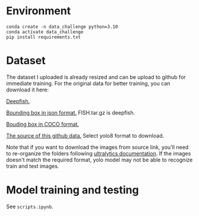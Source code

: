 # Environment
```
conda create -n data_challenge python=3.10
conda activate data_challenge
pip install requirements.txt
```
# Dataset
The dataset I uploaded is already resized and can be upload to github for immediate training.
For the original data for better training, you can download it here:

[Deepfish.](https://alzayats.github.io/DeepFish/)

[Bounding box in json format.](https://drive.google.com/drive/folders/16SDv_V7RDjTKDk8uodL2ubyubYTMdd5q) FISH.tar.gz is deepfish.

[Bouding box in COCO format.](https://www.kaggle.com/datasets/vencerlanz09/deep-fish-object-detection)

[The source of this github data.](https://universe.roboflow.com/brrrrrrr/deepfish-fmyzf) Select yolo8 format to download.


Note that if you want to download the images from source link, you'll need to re-organize the folders following [ultralytics documentation](https://docs.ultralytics.com/datasets/detect/#ultralytics-yolo-format). If the images doesn't match the required format, yolo model may not be able to recognize train and test images.

# Model training and testing
See `scripts.ipynb`.